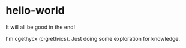 # hello-world
It will all be good in the end!

I'm cgethycx (c·g·eth·ics).
Just doing some exploration for knowledge.
